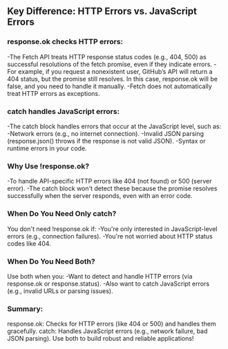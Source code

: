 ## Key Difference: HTTP Errors vs. JavaScript Errors

### response.ok checks HTTP errors:

-The Fetch API treats HTTP response status codes (e.g., 404, 500) as successful resolutions of the fetch promise, even if they indicate errors.
-For example, if you request a nonexistent user, GitHub’s API will return a 404 status, but the promise still resolves. In this case, response.ok will be false, and you need to handle it manually.
-Fetch does not automatically treat HTTP errors as exceptions.

### catch handles JavaScript errors:

-The catch block handles errors that occur at the JavaScript level, such as:
-Network errors (e.g., no internet connection).
-Invalid JSON parsing (response.json() throws if the response is not valid JSON).
-Syntax or runtime errors in your code.

### Why Use !response.ok?
-To handle API-specific HTTP errors like 404 (not found) or 500 (server error).
-The catch block won't detect these because the promise resolves successfully when the server responds, even with an error code.

### When Do You Need Only catch?
You don't need !response.ok if:
-You're only interested in JavaScript-level errors (e.g., connection failures).
-You're not worried about HTTP status codes like 404.

### When Do You Need Both?
Use both when you:
-Want to detect and handle HTTP errors (via response.ok or response.status).
-Also want to catch JavaScript errors (e.g., invalid URLs or parsing issues).

### Summary:
response.ok: Checks for HTTP errors (like 404 or 500) and handles them gracefully.
catch: Handles JavaScript errors (e.g., network failure, bad JSON parsing).
Use both to build robust and reliable applications!
